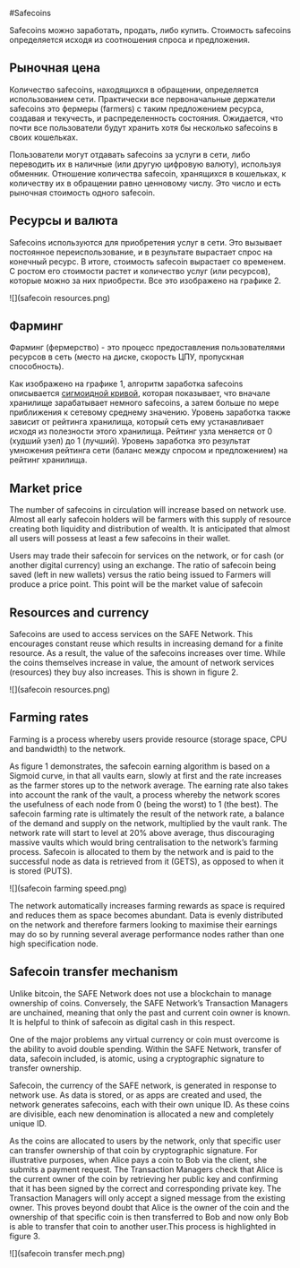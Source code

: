 #Safecoins

Safecoins можно заработать, продать, либо купить. Стоимость safecoins определяется исходя из соотношения спроса и предложения.

## Рыночная цена
Количество safecoins, находящихся в обращении, определяется использованием сети. Практически все первоначальные держатели safecoins это фермеры (farmers) с таким предложением ресурса, создавая и текучесть, и распределенность состояния. Ожидается, что почти все пользователи будут хранить хотя бы несколько safecoins в своих кошельках.

Пользователи могут отдавать safecoins за услуги в сети, либо переводить их в наличные (или другую цифровую валюту), используя обменник. Отношение количества safecoin, хранящихся в кошельках, к количеству их в обращении равно ценновому числу. Это число и есть рыночная стоимость одного safecoin.

## Ресурсы и валюта
Safecoins используются для приобретения услуг в сети. Это вызывает постоянное переиспользование, и в результате вырастает спрос на конечный ресурс. В итоге, стоимость safecoin вырастает со временем. С ростом его стоимости растет и количество услуг (или ресурсов), которые можно за них приобрести. Все это изображено на графике 2.

![](safecoin resources.png)

## Фарминг

Фарминг (фермерство) - это процесс предоставления пользователями ресурсов в сеть (место на диске, скорость ЦПУ, пропускная способность).

Как изображено на графике 1, алгоритм заработка safecoins описывается [сигмоидной кривой](https://ru.wikipedia.org/wiki/%D0%A1%D0%B8%D0%B3%D0%BC%D0%BE%D0%B8%D0%B4%D0%B0), которая показывает, что вначале хранилище зарабатывает немного safecoins, а затем больше по мере приближения к сетевому среднему значению. Уровень заработка также зависит от рейтинга хранилища, который сеть ему устанавливает исходя из полезности этого хранилища. Рейтинг узла меняется от 0 (худший узел) до 1 (лучший). Уровень заработка это результат умножения рейтинга сети (баланс между спросом и предложением) на рейтинг хранилища.

## Market price
The number of safecoins in circulation will increase based on network use. Almost all early safecoin holders will be farmers with this supply of resource creating both liquidity
and distribution of wealth. It is anticipated that almost all users will possess at least a few safecoins in their wallet.

Users may trade their safecoin for services on the network, or for cash (or another digital currency) using an exchange.
The ratio of safecoin being saved (left in new wallets) versus the ratio being issued to Farmers will produce a price point. This point will be the market value of safecoin

## Resources and currency

Safecoins are used to access services on the SAFE Network. This encourages constant reuse which results in increasing demand for a finite resource. As a result, the value of the safecoins increases over time. While the coins themselves increase in value, the amount of network services (resources) they buy also increases. This is shown in figure 2.

![](safecoin resources.png)

## Farming rates

Farming is a process whereby users provide resource
(storage space, CPU and bandwidth) to the network.

As figure 1 demonstrates, the safecoin earning algorithm is based on a Sigmoid curve,
in that all vaults earn, slowly at first and the rate
increases as the farmer stores up to the network
average. The earning rate also takes into account
the rank of the vault, a process whereby the network
scores the usefulness of each node from 0
(being the worst) to 1 (the best). The safecoin
farming rate is ultimately the result of the network
rate, a balance of the demand and supply
on the network, multiplied by the vault rank.
The network rate will start to level at 20% above
average, thus discouraging massive vaults which
would bring centralisation to the network’s farming
process. Safecoin is allocated to them by the
network and is paid to the successful node as
data is retrieved from it (GETS), as opposed to
when it is stored (PUTS).

![](safecoin farming speed.png)

The network automatically increases farming
rewards as space is required and reduces them
as space becomes abundant. Data is evenly distributed on the network and therefore farmers
looking to maximise their earnings may do so
by running several average performance nodes
rather than one high specification node.

## Safecoin transfer mechanism
Unlike bitcoin, the SAFE Network does not use
a blockchain to manage ownership of coins. Conversely,
the SAFE Network’s Transaction Managers
are unchained, meaning that only the past
and current coin owner is known. It is helpful to
think of safecoin as digital cash in this respect.

One of the major problems any virtual currency
or coin must overcome is the ability
to avoid double spending. Within the SAFE
Network, transfer of data, safecoin included,
is atomic, using a cryptographic signature to
transfer ownership.

Safecoin, the currency of the SAFE network, is generated in response to network use. As data is stored, or as apps are created and used, the network generates safecoins, each with their own  unique ID. As these coins are divisible, each new denomination is allocated a new and completely unique ID.

As the coins are allocated to users by the network, only that specific user can transfer ownership of that coin by cryptographic signature. For illustrative purposes, when Alice pays a coin to Bob via the client, she submits a payment request. The Transaction Managers check that Alice is the current owner of the coin by retrieving her public key and confirming that it has been signed by the correct and corresponding private key. The Transaction Managers will only accept a signed message from the existing owner. This proves beyond doubt that Alice is the owner of the coin and the ownership of that specific coin is then transferred to Bob and now only Bob is able to transfer that coin to another user.This process is highlighted in figure 3.

![](safecoin transfer mech.png)




